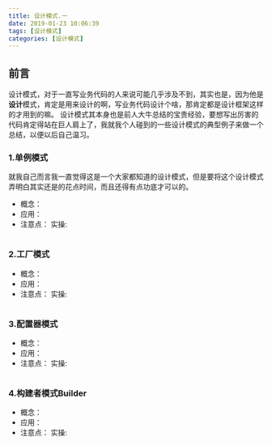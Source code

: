 ```yaml
---
title: 设计模式.一
date: 2019-01-23 10:06:39
tags: [设计模式]
categories: [设计模式]
---
```


## 前言
设计模式，对于一直写业务代码的人来说可能几乎涉及不到，其实也是，因为他是**设计**模式，肯定是用来设计的啊，写业务代码设计个啥，那肯定都是设计框架这样的才用到的嘛。
设计模式其本身也是前人大牛总结的宝贵经验，要想写出厉害的代码肯定得站在巨人肩上了，我就我个人碰到的一些设计模式的典型例子来做一个总结，以便以后自己温习。

### 1.单例模式
就我自己而言我一直觉得这是一个大家都知道的设计模式，但是要将这个设计模式弄明白其实还是的花点时间，而且还得有点功底才可以的。
- 概念：
- 应用：
- 注意点：
实操:
````java

````
### 2.工厂模式
- 概念：
- 应用：
- 注意点：
实操:
````java

````
### 3.配置器模式
- 概念：
- 应用：
- 注意点：
实操:
````java

````
### 4.构建者模式Builder
- 概念：
- 应用：
- 注意点：
实操:
````java

````
